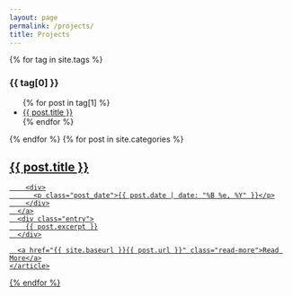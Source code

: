 ```yaml
---
layout: page
permalink: /projects/
title: Projects
---
```


<div class="posts">
  {% for tag in site.tags %}
    <h3>{{ tag[0] }}</h3>
    <ul>
    {% for post in tag[1] %}
      <li><a href="{{ post.url }}">{{ post.title }}</a></li>
    {% endfor %}
    </ul>
  {% endfor %}
  {% for post in site.categories %}
    <article class="post">
      <a href="{{ site.baseurl }}{{ post.url }}">
        <h1>{{ post.title }}</h1>

        <div>
          <p class="post_date">{{ post.date | date: "%B %e, %Y" }}</p>
        </div>
      </a>
      <div class="entry">
        {{ post.excerpt }}
      </div>

      <a href="{{ site.baseurl }}{{ post.url }}" class="read-more">Read More</a>
    </article>
  {% endfor %}
</div>
